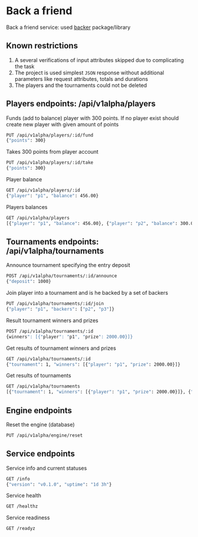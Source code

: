 # Back a friend

Back a friend service: used [backer](https://github.com/takama/backer) package/library

## Known restrictions

1. A several verifications of input attributes skipped due to complicating the task
2. The project is used simplest `JSON` response without additional parameters like request attributes, totals and durations
3. The players and the tournaments could not be deleted

## Players endpoints: /api/v1alpha/players

Funds (add to balance) player with 300 points. If no player exist should create new player with given
amount of points

```sh
PUT /api/v1alpha/players/:id/fund
{"points": 300}
```

Takes 300 points from player account

```sh
PUT /api/v1alpha/players/:id/take
{"points": 300}
```

Player balance

```sh
GET /api/v1alpha/players/:id
{"player": "p1", "balance": 456.00}
```

Players balances

```sh
GET /api/v1alpha/players
[{"player": "p1", "balance": 456.00}, {"player": "p2", "balance": 300.00}]
```

## Tournaments endpoints: /api/v1alpha/tournaments

Announce tournament specifying the entry deposit

```sh
POST /api/v1alpha/tournaments/:id/announce
{"deposit": 1000}
```

Join player into a tournament and is he backed by a set of backers

```sh
PUT /api/v1alpha/tournaments/:id/join
{"player": "p1", "backers": ["p2", "p3"]}
```

Result tournament winners and prizes

```sh
POST /api/v1alpha/tournaments/:id
{winners": [{"player": "p1", "prize": 2000.00}]}
```

Get results of tournament winners and prizes

```sh
GET /api/v1alpha/tournaments/:id
{"tournament": 1, "winners": [{"player": "p1", "prize": 2000.00}]}
```

Get results of tournaments

```sh
GET /api/v1alpha/tournaments
[{"tournament": 1, "winners": [{"player": "p1", "prize": 2000.00}]}, {"tournament": 2, "winners": [{"player": "p1", "prize": 1000.00}, {"player": "p2", "prize": 1000.00}]}]
```

## Engine endpoints

Reset the engine (database)

```sh
PUT /api/v1alpha/engine/reset
```

## Service endpoints

Service info and current statuses

```sh
GET /info
{"version": "v0.1.0", "uptime": "1d 3h"}
```

Service health

```sh
GET /healthz
```

Service readiness

```sh
GET /readyz
```

